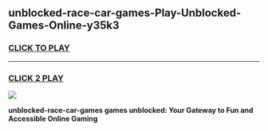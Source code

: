 
## unblocked-race-car-games-Play-Unblocked-Games-Online-y35k3
<h3>
<a href="https://premium76.site?title=unblocked-race-car-games&ref=25A">CLICK TO PLAY</a></h3>
<hr>

<h3>
<a href="https://premium76.site?title=unblocked-race-car-games&ref=25A">CLICK 2 PLAY</a>
  
</h3>

<a href="https://premium76.site?title=unblocked-race-car-games&ref=25A"><img src="https://clearcache.store/games.png"></a>


**unblocked-race-car-games games unblocked: Your Gateway to Fun and Accessible Online Gaming**
